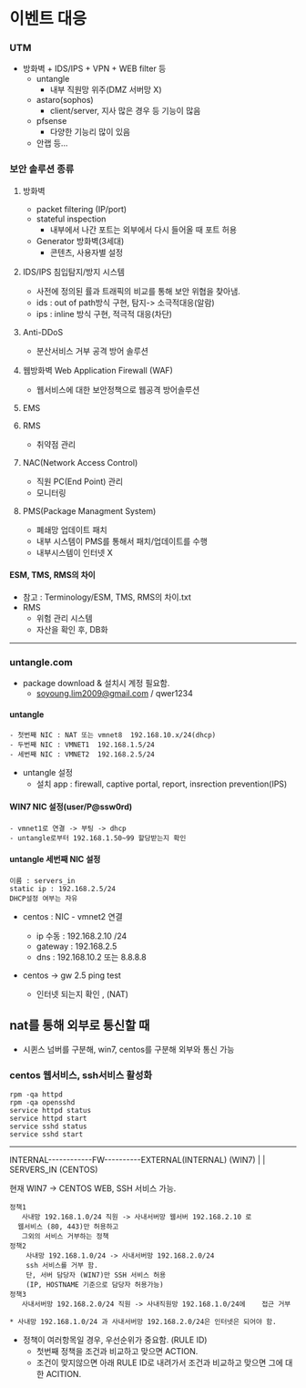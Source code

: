 # 이벤트 대응

### UTM
* 방화벽 + IDS/IPS + VPN + WEB filter 등
    - untangle
        + 내부 직원망 위주(DMZ 서버망 X)
    - astaro(sophos)
        + client/server, 지사 많은 경우 등 기능이 많음
    - pfsense
        + 다양한 기능리 많이 있음
    - 안랩 등...

### 보안 솔루션 종류
1. 방화벽
	- packet filtering (IP/port)
	- stateful inspection
        + 내부에서 나간 포트는 외부에서 다시 들어올 때 포트 허용
    - Generator 방화벽(3세대)
        + 콘텐츠, 사용자별 설정

2. IDS/IPS 침입탐지/방지 시스템
    - 사전에 정의된 률과 트래픽의 비교를 통해 보안 위협을 찾아냄.
    - ids : out of path방식 구현, 탐지-> 소극적대응(알람)
    - ips : inline 방식 구현, 적극적 대응(차단)

3. Anti-DDoS 
    - 분산서비스 거부 공격 방어 솔루션

4. 웹방화벽 Web Application Firewall (WAF)
    - 웹서비스에 대한 보안정책으로 웹공격 방어솔루션

5. EMS 
6. RMS
    - 취약점 관리
7. NAC(Network Access Control)
    - 직원 PC(End Point) 관리
    - 모니터링
8. PMS(Package Managment System)
    - 폐쇄망 업데이트 패치
    - 내부 시스템이 PMS를 통해서 패치/업데이트를 수행
    - 내부시스템이 인터넷 X

#### ESM, TMS, RMS의 차이
* 참고 : Terminology/ESM, TMS, RMS의 차이.txt
* RMS
    - 위험 관리 시스템
    - 자산을 확인 후, DB화
---

### untangle.com
* package download & 설치시 계정 필요함.
    - soyoung.lim2009@gmail.com / qwer1234

#### untangle
    - 첫번째 NIC : NAT 또는 vmnet8  192.168.10.x/24(dhcp)
    - 두번째 NIC : VMNET1  192.168.1.5/24
    - 세번째 NIC : VMNET2  192.168.2.5/24

* untangle 설정
    - 설치 app : firewall, captive portal, report, insrection prevention(IPS)

#### WIN7 NIC 설정(user/P@ssw0rd)
    - vmnet1로 연결 -> 부팅 -> dhcp 
    - untangle로부터 192.168.1.50~99 할당받는지 확인


#### untangle 세번째 NIC 설정
	이름 : servers_in
	static ip : 192.168.2.5/24
	DHCP설정 여부는 자유

* centos : NIC - vmnet2 연결
	- ip 수동 : 192.168.2.10 /24
	- gateway : 192.168.2.5
	- dns : 192.168.10.2 또는 8.8.8.8

* centos -> gw 2.5 ping test
	- 인터넷 되는지 확인 , (NAT)

## nat를 통해 외부로 통신할 때
* 시퀸스 넘버를 구분해, win7, centos를 구분해 외부와 통신 가능

### centos 웹서비스, ssh서비스 활성화
```
rpm -qa httpd
rpm -qa opensshd
service httpd status
service httpd start
service sshd status
service sshd start
```

-----------------------------------------------

 INTERNAL------------FW----------EXTERNAL(INTERNAL)
 (WIN7)		  |
		  |
		SERVERS_IN
		(CENTOS)

현재 WIN7 -> CENTOS   WEB, SSH 서비스 가능.

```
정책1 
   사내망 192.168.1.0/24 직원 -> 사내서버망 웹서버 192.168.2.10 로
  웹서비스 (80, 443)만 허용하고
   그외의 서비스 거부하는 정책
정책2
    사내망 192.168.1.0/24 -> 사내서버망 192.168.2.0/24
    ssh 서비스를 거부 함.
    단, 서버 담당자 (WIN7)만 SSH 서비스 허용
	(IP, HOSTNAME 기준으로 담당자 허용가능)
정책3
   사내서버망 192.168.2.0/24 직원 -> 사내직원망 192.168.1.0/24에    접근 거부

* 사내망 192.168.1.0/24 과 사내서버망 192.168.2.0/24은 인터넷은 되어야 함.
```
* 정책이 여러항목일 경우, 우선순위가 중요함. (RULE ID)
    - 첫번째 정책을 조건과 비교하고 맞으면 ACTION.
    - 조건이 맞지않으면 아래 RULE ID로 내려가서 조건과 비교하고 맞으면 그에 대한 ACITION. 